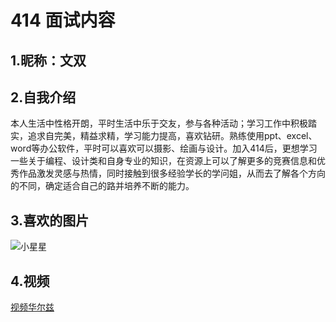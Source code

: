 # 414 面试内容
## 1.昵称：文双
## 2.自我介绍
本人生活中性格开朗，平时生活中乐于交友，参与各种活动；学习工作中积极踏实，追求自完美，精益求精，学习能力提高，喜欢钻研。熟练使用ppt、excel、word等办公软件，平时可以喜欢可以摄影、绘画与设计。加入414后，更想学习一些关于编程、设计类和自身专业的知识，在资源上可以了解更多的竞赛信息和优秀作品激发灵感与热情，同时接触到很多经验学长的学问姐，从而去了解各个方向的不同，确定适合自己的路并培养不断的能力。
## 3.喜欢的图片
![小星星](https://github.com/13070165590/414join/assets/146463788/97ea3e9f-603a-4a1a-addc-07c301c667a7)
## 4.视频
[视频华尔兹](https://v.qq.com/x/page/q3566y0ceff.html)
